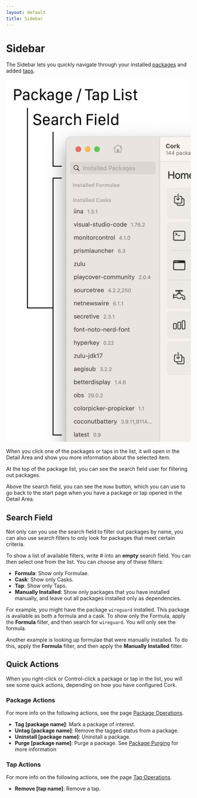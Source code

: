 ```yaml
---
layout: default
title: Sidebar
---
```


# Sidebar

The Sidebar lets you quickly navigate through your installed [packages](../getting-started/getting-started-main.html#basic-terms) and added [taps](../getting-started/getting-started-main.html#basic-terms). 

![Sidebar](/user-interface/Assets/Sidebar.png)

When you click one of the packages or taps in the list, it will open in the Detail Area and show you more information about the selected item.

At the top of the package list, you can see the search field user for filtering out packages.

Above the search field, you can see the `Home` button, which you can use to go back to the start page when you have a package or tap opened in the Detail Area.

## Search Field

Not only can you use the search field to filter out packages by name, you can also use search filters to only look for packages that meet certain criteria. 

To show a list of available filters, write # into an **empty** search field. You can then select one from the list. You can choose any of these filters:

- **Formula**: Show only Formulae.
- **Cask**: Show only Casks.
- **Tap**: Show only Taps.
- **Manually Installed**: Show only packages that you have installed manually, and leave out all packages installed only as dependencies.

For example, you might have the package `wireguard` installed. This package is available as both a formula and a cask. To show only the Formula, apply the **Formula** filter, and then search for `wireguard`. You will only see the formula.

Another example is looking up formulae that were manually installed. To do this, apply the **Formula** filter, and then apply the **Manually Installed** filter.

## Quick Actions

When you right-click or Control-click a package or tap in the list, you will see some quick actions, depending on how you have configured Cork.

### Package Actions

For more info on the following actions, see the page [Package Operations](../package-operations/package-operations-main.html).

- **Tag [package name]**: Mark a package of interest.
- **Untag [package name]**: Remove the tagged status from a package.
- **Uninstall [package name]**: Uninstall a package.
- **Purge [package name]**: Purge a package. See [Package Purging](../package-operations/advanced/purging.html) for more information

### Tap Actions

For more info on the following actions, see the page [Tap Operations](../tap-operations/tap-operations-main.html).

- **Remove [tap name]**: Remove a tap.
